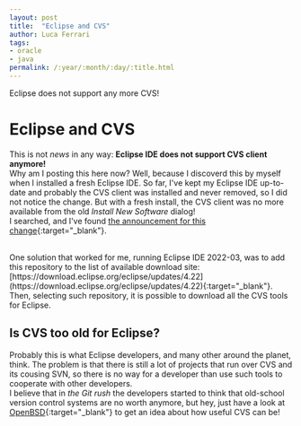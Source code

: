 ```yaml
---
layout: post
title:  "Eclipse and CVS"
author: Luca Ferrari
tags:
- oracle
- java
permalink: /:year/:month/:day/:title.html
---
```

Eclipse does not support any more CVS!

# Eclipse and CVS

This is not *news* in any way: **Eclipse IDE does not support CVS client anymore!**
<br/>
Why am I posting this here now? Well, because I discoverd this by myself when I installed a fresh Eclipse IDE. So far, I've kept my Eclipse IDE up-to-date and probably the CVS client was installed and never removed, so I did not notice the change.
But with a fresh install, the CVS client was no more available from the old *Install New Software* dialog!
<br/>
I searched, and I've found [the announcement for this change](https://www.eclipse.org/lists/cross-project-issues-dev/msg18643.html){:target="_blank"}.

<br/>
One solution that worked for me, running Eclipse IDE 2022-03, was to add this repository to the list of available download site: [https://download.eclipse.org/eclipse/updates/4.22](https://download.eclipse.org/eclipse/updates/4.22){:target="_blank"}.
<br/>
Then, selecting such repository, it is possible to download all the CVS tools for Eclipse.


## Is CVS too old for Eclipse?

Probably this is what Eclipse developers, and many other around the planet, think.
The problem is that there is still a lot of projects that run over CVS and its cousing SVN, so there is no way for a developer than use such tools to cooperate with other developers.
<br/>
I believe that in *the Git rush* the developers started to think that old-school version control systems are no worth anymore, but hey, just have a look at [OpenBSD](https://openbsd.org){:target="_blank"} to get an idea about how useful CVS can be!
